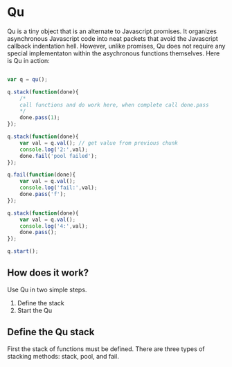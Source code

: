# Qu
Qu is a tiny object that is an alternate to Javascript promises. It organizes asynchronous Javascript code into neat packets that avoid the Javascript callback indentation hell. However, unlike promises, Qu does not require any special implementaton within the asychronous functions themselves. Here is Qu in action:

``` javascript

var q = qu();

q.stack(function(done){
	/*
	call functions and do work here, when complete call done.pass
	*/
	done.pass(1);
});

q.stack(function(done){
	var val = q.val(); // get value from previous chunk
	console.log('2:',val);
	done.fail('pool failed');
});

q.fail(function(done){
	var val = q.val();
	console.log('fail:',val);
	done.pass('f');
});

q.stack(function(done){
	var val = q.val();
	console.log('4:',val);
	done.pass();
});

q.start();

```

## How does it work?

Use Qu in two simple steps.

1. Define the stack
2. Start the Qu

## Define the Qu stack

First the stack of functions must be defined. There are three types of stacking methods: stack, pool, and fail.
